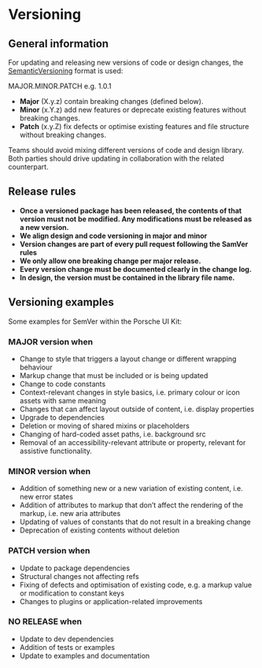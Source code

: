 # Versioning

## General information
For updating and releasing new versions of code or design changes, the [SemanticVersioning](http://semver.org/) format is used:  

MAJOR.MINOR.PATCH e.g. 1.0.1
* **Major** (X.y.z) contain breaking changes (defined below).
* **Minor** (x.Y.z) add new features or deprecate existing features without breaking changes.
* **Patch** (x.y.Z) fix defects or optimise existing features and file structure without breaking changes.

Teams should avoid mixing different versions of code and design library. Both parties should drive updating in collaboration with the related counterpart.

## Release rules
* **Once a versioned package has been released, the contents of that version must not be modified. Any modifications must be released as a new version.** 
* **We align design and code versioning in major and minor**
* **Version changes are part of every pull request following the SamVer rules**
* **We only allow one breaking change per major release.**
* **Every version change must be documented clearly in the change log.** 
* **In design, the version must be contained in the library file name.**

## Versioning examples
Some examples for SemVer within the Porsche UI Kit:

### MAJOR version when
* Change to style that triggers a layout change or different wrapping behaviour
* Markup change that must be included or is being updated
* Change to code constants
* Context-relevant changes in style basics, i.e. primary colour or icon assets with same meaning
* Changes that can affect layout outside of content, i.e. display properties
* Upgrade to dependencies
* Deletion or moving of shared mixins or placeholders
* Changing of hard-coded asset paths, i.e. background src
* Removal of an accessibility-relevant attribute or property, relevant for assistive functionality.

### MINOR version when
* Addition of something new or a new variation of existing content, i.e. new error states
* Addition of attributes to markup that don’t affect the rendering of the markup, i.e. new aria attributes
* Updating of values of constants that do not result in a breaking change
* Deprecation of existing contents without deletion

### PATCH version when
* Update to package dependencies
* Structural changes not affecting refs
* Fixing of defects and optimisation of existing code, e.g. a markup value or modification to constant keys
* Changes to plugins or application-related improvements

### NO RELEASE when
* Update to dev dependencies
* Addition of tests or examples
* Update to examples and documentation
